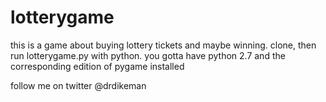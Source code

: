 lotterygame
===========

this is a game about buying lottery tickets and maybe winning.
clone, then run lotterygame.py with python. you gotta have python 2.7 and the corresponding edition of pygame installed


follow me on twitter @drdikeman
